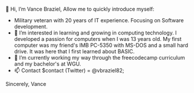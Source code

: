 👋 Hi, I’m Vance Braziel,
Allow me to quickly introduce myself:
- Military veteran with 20 years of IT experience. Focusing on Software development.
- 👀 I’m interested in learning and growing in computing technology. I developed a passion
for computers when I was 13 years old. My first computer was my friend's IMB PC-5350 with
MS-DOS and a small hard drive. It was here that I first learned about BASIC.
- 🌱 I’m currently working my way through the freecodecamp curriculum and my bachelor's at WGU.
- 📫 Contact $contact (Twitter) = @vbraziel82;

Sincerely,
Vance

<!---
vbraziel/vbraziel is a ✨ special ✨ repository because its `README.md` (this file) appears on your GitHub profile.
You can click the Preview link to take a look at your changes.
--->
